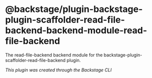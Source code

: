 # @backstage/plugin-backstage-plugin-scaffolder-read-file-backend-backend-module-read-file-backend

The read-file-backend backend module for the backstage-plugin-scaffolder-read-file-backend plugin.

_This plugin was created through the Backstage CLI_
